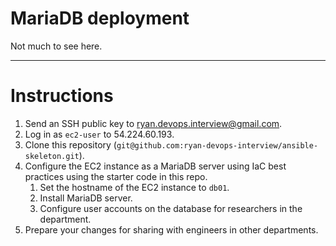 # MariaDB deployment

Not much to see here.

---

# Instructions
1. Send an SSH public key to ryan.devops.interview@gmail.com.
2. Log in as `ec2-user` to 54.224.60.193.
3. Clone this repository (`git@github.com:ryan-devops-interview/ansible-skeleton.git`).
4. Configure the EC2 instance as a MariaDB server using IaC best practices using the starter code in this repo.
    1. Set the hostname of the EC2 instance to `db01`.
    2. Install MariaDB server.
    3. Configure user accounts on the database for researchers in the department.
5. Prepare your changes for sharing with engineers in other departments.
